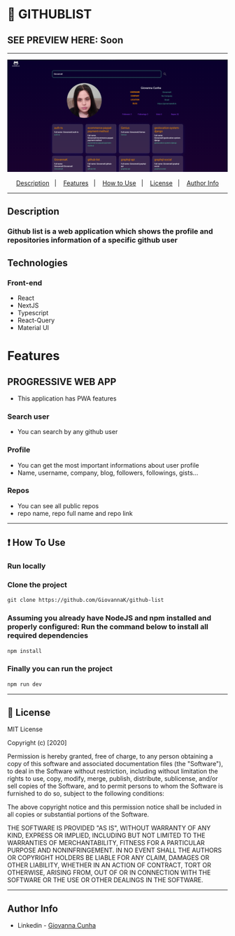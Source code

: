 # 📃 GITHUBLIST

## SEE PREVIEW HERE: Soon
---

![Project Image](public/githublist.png)
<p align="center">
  <a href="#description">Description</a>&nbsp;&nbsp;&nbsp;|&nbsp;&nbsp;&nbsp;
  <a href="#Features">Features</a>&nbsp;&nbsp;&nbsp;|&nbsp;&nbsp;&nbsp;
  <a href="#how-to-use">How to Use</a>&nbsp;&nbsp;&nbsp;|&nbsp;&nbsp;&nbsp;
  <a href="#license">License</a>&nbsp;&nbsp;&nbsp;|&nbsp;&nbsp;&nbsp;
  <a href="#author-info">Author Info</a>
</p>

---

## Description
### Github list is a web application which shows the profile and repositories information of a specific github user

## Technologies

### Front-end
- React
- NextJS
- Typescript
- React-Query
- Material UI

# Features

## PROGRESSIVE WEB APP
- This application has PWA features

### Search user

- You can search by any github user

### Profile

- You can get the most important informations about user profile
- Name, username, company, blog, followers, followings, gists...

### Repos

- You can see all public repos 
- repo name, repo full name and repo link

---
## ❗ How To Use

### Run locally

### Clone the project

```html
git clone https://github.com/GiovannaK/github-list
```
### Assuming you already have NodeJS and npm installed and properly configured: Run the command below to install all required dependencies

```html
npm install
```
### Finally you can run the project
```html
npm run dev
```

---

## 📌 License

MIT License

Copyright (c) [2020]

Permission is hereby granted, free of charge, to any person obtaining a copy
of this software and associated documentation files (the "Software"), to deal
in the Software without restriction, including without limitation the rights
to use, copy, modify, merge, publish, distribute, sublicense, and/or sell
copies of the Software, and to permit persons to whom the Software is
furnished to do so, subject to the following conditions:

The above copyright notice and this permission notice shall be included in all
copies or substantial portions of the Software.

THE SOFTWARE IS PROVIDED "AS IS", WITHOUT WARRANTY OF ANY KIND, EXPRESS OR
IMPLIED, INCLUDING BUT NOT LIMITED TO THE WARRANTIES OF MERCHANTABILITY,
FITNESS FOR A PARTICULAR PURPOSE AND NONINFRINGEMENT. IN NO EVENT SHALL THE
AUTHORS OR COPYRIGHT HOLDERS BE LIABLE FOR ANY CLAIM, DAMAGES OR OTHER
LIABILITY, WHETHER IN AN ACTION OF CONTRACT, TORT OR OTHERWISE, ARISING FROM,
OUT OF OR IN CONNECTION WITH THE SOFTWARE OR THE USE OR OTHER DEALINGS IN THE
SOFTWARE.

---

## Author Info

- Linkedin - [Giovanna Cunha](https://www.linkedin.com/in/giovanna-cunha-4989b81b2/)
